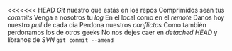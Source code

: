 <<<<<<< HEAD
_Git_ nuestro que estás en los repos
Comprimidos sean tus _commits_
Venga a nosotros tu _log_
En el local como en el _remote_
Danos hoy nuestro _pull_ de cada día
Perdona nuestros _conflictos_
Como también perdonamos los de otros geeks
No nos dejes caer en _detached HEAD_
y líbranos de _SVN_
`git commit --amend`
